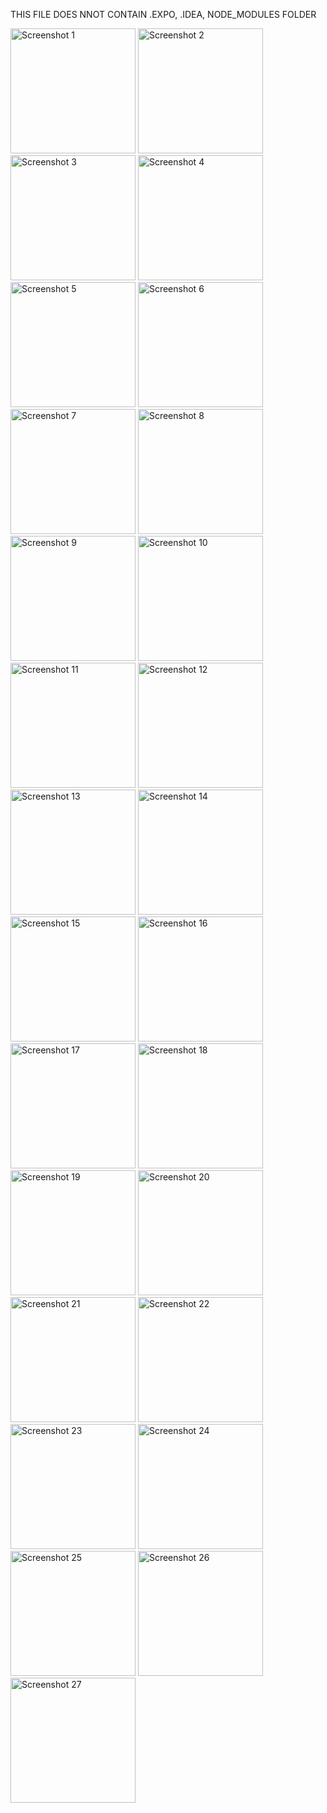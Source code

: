 THIS FILE DOES NNOT CONTAIN .EXPO, .IDEA, NODE_MODULES FOLDER 



<img src="./screenshot/1.jpg" alt="Screenshot 1" width="200"> <img src="./screenshot/2.jpg" alt="Screenshot 2" width="200">
<img src="./screenshot/3.jpg" alt="Screenshot 3" width="200">
<img src="./screenshot/4.jpg" alt="Screenshot 4" width="200">
<img src="./screenshot/5.jpg" alt="Screenshot 5" width="200">
<img src="./screenshot/6.jpg" alt="Screenshot 6" width="200">
<img src="./screenshot/7.jpg" alt="Screenshot 7" width="200">
<img src="./screenshot/8.jpg" alt="Screenshot 8" width="200">
<img src="./screenshot/9.jpg" alt="Screenshot 9" width="200">
<img src="./screenshot/10.jpg" alt="Screenshot 10" width="200">
<img src="./screenshot/11.jpg" alt="Screenshot 11" width="200">
<img src="./screenshot/12.jpg" alt="Screenshot 12" width="200">
<img src="./screenshot/13.jpg" alt="Screenshot 13" width="200">
<img src="./screenshot/14.jpg" alt="Screenshot 14" width="200">
<img src="./screenshot/15.jpg" alt="Screenshot 15" width="200">
<img src="./screenshot/16.jpg" alt="Screenshot 16" width="200">
<img src="./screenshot/17.jpg" alt="Screenshot 17" width="200">
<img src="./screenshot/18.jpg" alt="Screenshot 18" width="200">
<img src="./screenshot/19.jpg" alt="Screenshot 19" width="200">
<img src="./screenshot/20.jpg" alt="Screenshot 20" width="200">
<img src="./screenshot/21.jpg" alt="Screenshot 21" width="200">
<img src="./screenshot/22.jpg" alt="Screenshot 22" width="200">
<img src="./screenshot/23.jpg" alt="Screenshot 23" width="200">
<img src="./screenshot/24.jpg" alt="Screenshot 24" width="200">
<img src="./screenshot/25.jpg" alt="Screenshot 25" width="200">
<img src="./screenshot/26.jpg" alt="Screenshot 26" width="200">
<img src="./screenshot/27.jpg" alt="Screenshot 27" width="200">
